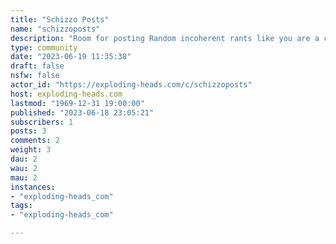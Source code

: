```yaml
---
title: "Schizzo Posts" 
name: "schizzoposts"
description: "Room for posting Random incoherent rants like you are a crazy person. Everything in this room is satire and shouldn’t be taken seriously (no calls for violence, no laying out plans for self harm or harming others)"
type: community
date: "2023-06-19 11:35:38"
draft: false
nsfw: false
actor_id: "https://exploding-heads.com/c/schizzoposts"
host: exploding-heads.com
lastmod: "1969-12-31 19:00:00"
published: "2023-06-18 23:05:21"
subscribers: 1
posts: 3
comments: 2
weight: 3
dau: 2
wau: 2
mau: 2
instances:
- "exploding-heads_com"
tags: 
- "exploding-heads_com"

---
```

